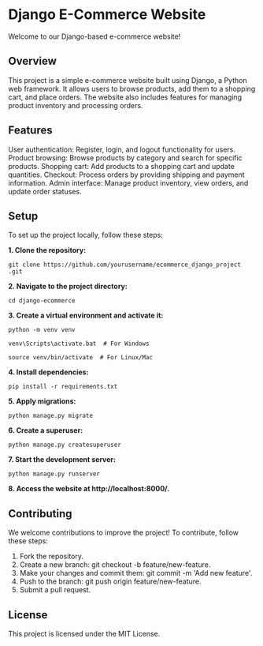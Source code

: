 # Django E-Commerce Website
Welcome to our Django-based e-commerce website!

## Overview
This project is a simple e-commerce website built using Django, a Python web framework. It allows users to browse products, add them to a shopping cart, and place orders. The website also includes features for managing product inventory and processing orders.

## Features
User authentication: Register, login, and logout functionality for users.
Product browsing: Browse products by category and search for specific products.
Shopping cart: Add products to a shopping cart and update quantities.
Checkout: Process orders by providing shipping and payment information.
Admin interface: Manage product inventory, view orders, and update order statuses.

## Setup
To set up the project locally, follow these steps:

**1. Clone the repository:**

`git clone https://github.com/yourusername/ecommerce_django_project
.git`

**2. Navigate to the project directory:**
   
`cd django-ecommerce`

**3. Create a virtual environment and activate it:**

`python -m venv venv`

`venv\Scripts\activate.bat  # For Windows`

`source venv/bin/activate  # For Linux/Mac`

**4. Install dependencies:**
 
`pip install -r requirements.txt`

**5. Apply migrations:**
  
`python manage.py migrate`

**6. Create a superuser:**
  
`python manage.py createsuperuser`

**7. Start the development server:**
   
`python manage.py runserver`

**8. Access the website at http://localhost:8000/.**



## Contributing
We welcome contributions to improve the project! To contribute, follow these steps:

1. Fork the repository.
2. Create a new branch: git checkout -b feature/new-feature.
3. Make your changes and commit them: git commit -m 'Add new feature'.
4. Push to the branch: git push origin feature/new-feature.
5. Submit a pull request.

## License
This project is licensed under the MIT License.
